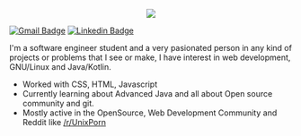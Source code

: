 <p align="center">
  <img src="https://i.imgur.com/cokKOsO.jpg"/>
</p>

[![Gmail Badge](https://img.shields.io/badge/-serranoie99@gmail.com-c14438?style=for-the-badge&logo=Gmail&logoColor=white&link=mailto:serranoie99@gmail.com)](mailto:serranoie99@gmail.com ) [![Linkedin Badge](https://img.shields.io/badge/-serranoie-blue?style=for-the-badge&logo=Linkedin&logoColor=white&link=https://www.linkedin.com/in/serranoie/)](https://www.linkedin.com/in/serranoei/)

I'm a software engineer student and a very pasionated person in any kind of projects or problems that I see or make, I have interest in web development, GNU/Linux and Java/Kotlin.

-  Worked with CSS, HTML, Javascript 
-  Currently learning about Advanced Java and all about Open source community and git.
-  Mostly active in the OpenSource, Web Development Community and Reddit like [/r/UnixPorn](http://reddit.com/r/Unixporn)

